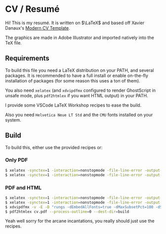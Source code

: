 # CV / Resumé

Hi! This is my resumé. It is written on $\LaTeX$ and based off Xavier Danaux's [Modern CV Template](https://www.latextemplates.com/template/moderncv-cv-and-cover-letter).

The graphics are made in Adobe Illustrator and imported natively into the TeX file.

## Requirements

To build this file you need a LaTeX distribution on your PATH, and several packages. It is recommended to have a full install or enable on-the-fly installation of packages (for some reason this uses a ton of them).

You also need `xelatex` (and `xdvipdfmx` configured to render GhostScript in unsafe mode, plus `pdf2htmlex` if you want HTML output) in your PATH.

I provide some VSCode LaTeX Workshop recipes to ease the build.

Also you need `Helvetica Neue LT Std` and the `CMU` fonts installed on your system.

## Build

To build this, either use the provided recipes or:

### Only PDF

``` bash
$ xelatex -synctex=1 -interaction=nonstopmode -file-line-error -output-directory=build cv.tex
$ xelatex -synctex=1 -interaction=nonstopmode -file-line-error -output-directory=build cv.tex
```

### PDF and HTML

``` bash
$ xelatex -synctex=1 -interaction=nonstopmode -file-line-error -output-directory=build -no-pdf cv.tex
$ xelatex -synctex=1 -interaction=nonstopmode -file-line-error -output-directory=build -no-pdf cv.tex
$ xdvipdfmx -v -E -D "rungs -dEmbedAllFonts=true -dMaxSubsetPct=100 -dSubsetFonts=true -dInterpolateControl=-1 -dWRITESYSTEMDICT -dNOOUTERSAVE -dALLOWPSTRANSPARENCY -dSAFER --permit-file-all=/usr/share/texfm-dist/* -dNOPAUSE -dBATCH -dEPSCrop -sPAPERSIZE=a0 -sDEVICE=pdfwrite -dCompatibilityLevel=%v -dAutoFilterGrayImages=false -dGrayImageFilter=/FlateEncode -dAutoFilterColorImages=false -dColorImageFilter=/FlateEncode -dAutoRotatePages=/None -dDOPDFMARKS -sOutputFile='%o' '%i' -c quit"
$ pdf2htmlex cv.pdf --process-outline=0 --dest-dir=build
```

Yeah well sorry for the arcane incantations, you really should just use the recipes.
